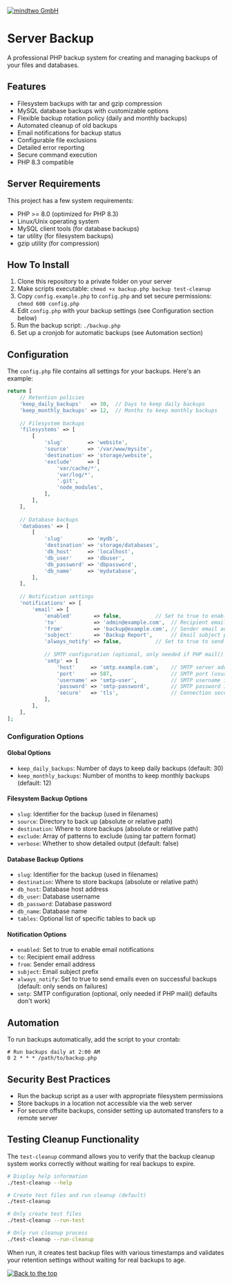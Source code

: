 [![mindtwo GmbH](https://www.mindtwo.de/downloads/doodles/github/repository-header.png)](https://www.mindtwo.de/)

# Server Backup

A professional PHP backup system for creating and managing backups of your files and databases.

## Features

- Filesystem backups with tar and gzip compression
- MySQL database backups with customizable options
- Flexible backup rotation policy (daily and monthly backups)
- Automated cleanup of old backups
- Email notifications for backup status
- Configurable file exclusions
- Detailed error reporting
- Secure command execution
- PHP 8.3 compatible

## Server Requirements

This project has a few system requirements:

- PHP >= 8.0 (optimized for PHP 8.3)
- Linux/Unix operating system
- MySQL client tools (for database backups)
- tar utility (for filesystem backups)
- gzip utility (for compression)

## How To Install

1. Clone this repository to a private folder on your server
2. Make scripts executable: `chmod +x backup.php backup test-cleanup`
3. Copy `config.example.php` to `config.php` and set secure permissions: `chmod 600 config.php`
4. Edit `config.php` with your backup settings (see Configuration section below)
5. Run the backup script: `./backup.php`
6. Set up a cronjob for automatic backups (see Automation section)

## Configuration

The `config.php` file contains all settings for your backups. Here's an example:

```php
return [
    // Retention policies
    'keep_daily_backups'   => 30,  // Days to keep daily backups
    'keep_monthly_backups' => 12,  // Months to keep monthly backups
    
    // Filesystem backups
    'filesystems' => [
        [
            'slug'        => 'website',
            'source'      => '/var/www/mysite',
            'destination' => 'storage/website',
            'exclude'     => [
                'var/cache/*',
                'var/log/*',
                '.git',
                'node_modules',
            ],
        ],
    ],
    
    // Database backups
    'databases' => [
        [
            'slug'        => 'mydb',
            'destination' => 'storage/databases',
            'db_host'     => 'localhost',
            'db_user'     => 'dbuser',
            'db_password' => 'dbpassword',
            'db_name'     => 'mydatabase',
        ],
    ],
    
    // Notification settings
    'notifications' => [
        'email' => [
            'enabled'       => false,           // Set to true to enable email notifications
            'to'            => 'admin@example.com',  // Recipient email address
            'from'          => 'backup@example.com', // Sender email address
            'subject'       => 'Backup Report',      // Email subject prefix
            'always_notify' => false,           // Set to true to send emails even on success
            
            // SMTP configuration (optional, only needed if PHP mail() defaults don't work)
            'smtp' => [
                'host'     => 'smtp.example.com',    // SMTP server address
                'port'     => 587,                   // SMTP port (usually 25, 465, or 587)
                'username' => 'smtp-user',           // SMTP username if authentication is required
                'password' => 'smtp-password',       // SMTP password if authentication is required
                'secure'   => 'tls',                 // Connection security: 'ssl', 'tls', or empty for none
            ],
        ],
    ],
];
```

### Configuration Options

#### Global Options

- `keep_daily_backups`: Number of days to keep daily backups (default: 30)
- `keep_monthly_backups`: Number of months to keep monthly backups (default: 12)

#### Filesystem Backup Options

- `slug`: Identifier for the backup (used in filenames)
- `source`: Directory to back up (absolute or relative path)
- `destination`: Where to store backups (absolute or relative path)
- `exclude`: Array of patterns to exclude (using tar pattern format)
- `verbose`: Whether to show detailed output (default: false)

#### Database Backup Options

- `slug`: Identifier for the backup (used in filenames)
- `destination`: Where to store backups (absolute or relative path)
- `db_host`: Database host address
- `db_user`: Database username
- `db_password`: Database password
- `db_name`: Database name
- `tables`: Optional list of specific tables to back up

#### Notification Options

- `enabled`: Set to true to enable email notifications
- `to`: Recipient email address
- `from`: Sender email address
- `subject`: Email subject prefix
- `always_notify`: Set to true to send emails even on successful backups (default: only sends on failures)
- `smtp`: SMTP configuration (optional, only needed if PHP mail() defaults don't work)

## Automation

To run backups automatically, add the script to your crontab:

```
# Run backups daily at 2:00 AM
0 2 * * * /path/to/backup.php
```

## Security Best Practices

- Run the backup script as a user with appropriate filesystem permissions
- Store backups in a location not accessible via the web server
- For secure offsite backups, consider setting up automated transfers to a remote server


## Testing Cleanup Functionality

The `test-cleanup` command allows you to verify that the backup cleanup system works correctly
without waiting for real backups to expire.

```bash
# Display help information
./test-cleanup --help

# Create test files and run cleanup (default)
./test-cleanup

# Only create test files
./test-cleanup --run-test

# Only run cleanup process
./test-cleanup --run-cleanup
```

When run, it creates test backup files with various timestamps and validates your retention settings
without waiting for real backups to age.

[![Back to the top](https://www.mindtwo.de/downloads/doodles/github/repository-footer.png)](#)